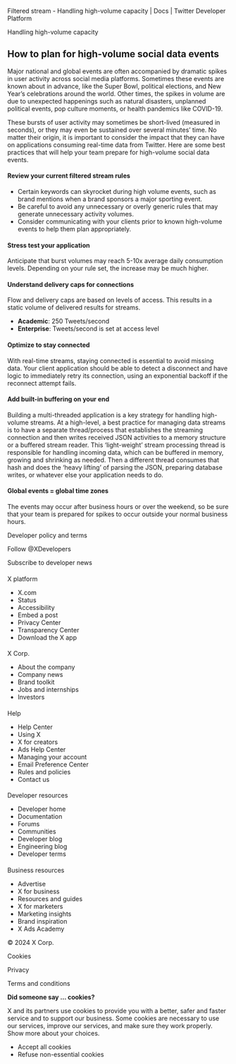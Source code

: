 
Filtered stream - Handling high-volume capacity | Docs | Twitter Developer Platform 

Handling high-volume capacity

How to plan for high-volume social data events
----------------------------------------------

Major national and global events are often accompanied by dramatic spikes in user activity across social media platforms. Sometimes these events are known about in advance, like the Super Bowl, political elections, and New Year’s celebrations around the world. Other times, the spikes in volume are due to unexpected happenings such as natural disasters, unplanned political events, pop culture moments, or health pandemics like COVID-19.

These bursts of user activity may sometimes be short-lived (measured in seconds), or they may even be sustained over several minutes’ time. No matter their origin, it is important to consider the impact that they can have on applications consuming real-time data from Twitter. Here are some best practices that will help your team prepare for high-volume social data events.

#### Review your current filtered stream rules

* Certain keywords can skyrocket during high volume events, such as brand mentions when a brand sponsors a major sporting event.
* Be careful to avoid any unnecessary or overly generic rules that may generate unnecessary activity volumes.
* Consider communicating with your clients prior to known high-volume events to help them plan appropriately.

#### Stress test your application

Anticipate that burst volumes may reach 5-10x average daily consumption levels. Depending on your rule set, the increase may be much higher.

#### Understand delivery caps for connections

Flow and delivery caps are based on levels of access. This results in a static volume of delivered results for streams.

* **Academic**: 250 Tweets/second
* **Enterprise**: Tweets/second is set at access level

#### Optimize to stay connected

With real-time streams, staying connected is essential to avoid missing data. Your client application should be able to detect a disconnect and have logic to immediately retry its connection, using an exponential backoff if the reconnect attempt fails.  

#### Add built-in buffering on your end

Building a multi-threaded application is a key strategy for handling high-volume streams. At a high-level, a best practice for managing data streams is to have a separate thread/process that establishes the streaming connection and then writes received JSON activities to a memory structure or a buffered stream reader. This ‘light-weight’ stream processing thread is responsible for handling incoming data, which can be buffered in memory, growing and shrinking as needed. Then a different thread consumes that hash and does the ‘heavy lifting’ of parsing the JSON, preparing database writes, or whatever else your application needs to do.  

#### Global events = global time zones

The events may occur after business hours or over the weekend, so be sure that your team is prepared for spikes to occur outside your normal business hours.

Developer policy and terms

Follow @XDevelopers

Subscribe to developer news

#### 
 X platform

* X.com
* Status
* Accessibility
* Embed a post
* Privacy Center
* Transparency Center
* Download the X app

#### 
 X Corp.

* About the company
* Company news
* Brand toolkit
* Jobs and internships
* Investors

#### 
 Help

* Help Center
* Using X
* X for creators
* Ads Help Center
* Managing your account
* Email Preference Center
* Rules and policies
* Contact us

#### 
 Developer resources

* Developer home
* Documentation
* Forums
* Communities
* Developer blog
* Engineering blog
* Developer terms

#### 
 Business resources

* Advertise
* X for business
* Resources and guides
* X for marketers
* Marketing insights
* Brand inspiration
* X Ads Academy

 © 2024 X Corp.

Cookies

Privacy

Terms and conditions

**Did someone say … cookies?**  

 X and its partners use cookies to provide you with a better, safer and
 faster service and to support our business. Some cookies are necessary to use
 our services, improve our services, and make sure they work properly.
 Show more about your choices.

* Accept all cookies
* Refuse non-essential cookies
